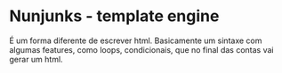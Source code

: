 # Nunjunks - template engine

É um forma diferente de escrever html.
Basicamente um sintaxe com algumas features, como loops, condicionais,
que no final das contas vai gerar um html.
